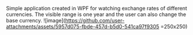 Simple application created in WPF for watching exchange rates of different currencies. The visible range is one year and the user can also change the base currency.
![image](https://github.com/user-attachments/assets/5957d075-fbde-457d-b5d0-541ca97f9305 =250x250)

